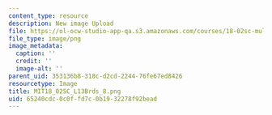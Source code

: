 ```yaml
---
content_type: resource
description: New image Upload
file: https://ol-ocw-studio-app-qa.s3.amazonaws.com/courses/18-02sc-multivariable-calculus-fall-2010/65240cdc0c0ffd7c0b1932278f92bead_MIT18_02SC_L13Brds_8.png
file_type: image/png
image_metadata:
  caption: ''
  credit: ''
  image-alt: ''
parent_uid: 353136b8-318c-d2cd-2244-76fe67ed8426
resourcetype: Image
title: MIT18_02SC_L13Brds_8.png
uid: 65240cdc-0c0f-fd7c-0b19-32278f92bead
---
```

